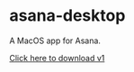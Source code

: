 # asana-desktop
A MacOS app for Asana.

[Click here to download v1](/raw/master/releases/Asana.zip)
